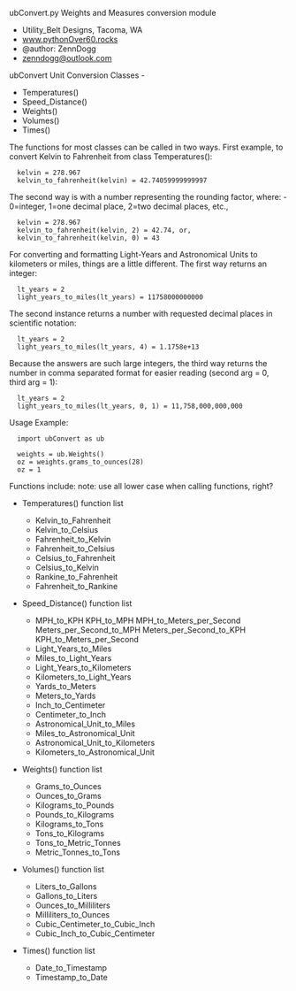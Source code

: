 ubConvert.py
Weights and Measures conversion module

- Utility_Belt Designs, Tacoma, WA
- www.pythonOver60.rocks
- @author: ZennDogg
- zenndogg@outlook.com

ubConvert Unit Conversion Classes -

  - Temperatures()
  - Speed_Distance()
  - Weights()
  - Volumes()
  - Times()

  The functions for most classes can be called in two ways.
  First example, to convert Kelvin to Fahrenheit from class Temperatures():

      kelvin = 278.967
      kelvin_to_fahrenheit(kelvin) = 42.74059999999997

  The second way is with a number representing the rounding factor, where:
      - 0=integer, 1=one decimal place, 2=two decimal places, etc.,

      kelvin = 278.967
      kelvin_to_fahrenheit(kelvin, 2) = 42.74, or,
      kelvin_to_fahrenheit(kelvin, 0) = 43

  For converting and formatting Light-Years and Astronomical Units to kilometers
  or miles, things are a little different. The first way returns an integer:

      lt_years = 2
      light_years_to_miles(lt_years) = 11758000000000

  The second instance returns a number with requested decimal places in
  scientific notation:

      lt_years = 2
      light_years_to_miles(lt_years, 4) = 1.1758e+13

  Because the answers are such large integers, the third way returns the number
  in comma separated format for easier reading (second arg = 0, third arg = 1):

      lt_years = 2
      light_years_to_miles(lt_years, 0, 1) = 11,758,000,000,000

 Usage Example:

      import ubConvert as ub

      weights = ub.Weights()
      oz = weights.grams_to_ounces(28)
      oz = 1


  Functions include: note: use all lower case when calling functions, right?

  - Temperatures() function list

      - Kelvin_to_Fahrenheit
      - Kelvin_to_Celsius
      - Fahrenheit_to_Kelvin
      - Fahrenheit_to_Celsius
      - Celsius_to_Fahrenheit
      - Celsius_to_Kelvin
      - Rankine_to_Fahrenheit
      - Fahrenheit_to_Rankine

  - Speed_Distance() function list
  
      - MPH_to_KPH
        KPH_to_MPH
        MPH_to_Meters_per_Second
        Meters_per_Second_to_MPH
        Meters_per_Second_to_KPH
        KPH_to_Meters_per_Second   
      - Light_Years_to_Miles
      - Miles_to_Light_Years
      - Light_Years_to_Kilometers
      - Kilometers_to_Light_Years
      - Yards_to_Meters
      - Meters_to_Yards
      - Inch_to_Centimeter
      - Centimeter_to_Inch
      - Astronomical_Unit_to_Miles
      - Miles_to_Astronomical_Unit
      - Astronomical_Unit_to_Kilometers
      - Kilometers_to_Astronomical_Unit
      
  - Weights() function list

     - Grams_to_Ounces
     - Ounces_to_Grams
     - Kilograms_to_Pounds
     - Pounds_to_Kilograms
     - Kilograms_to_Tons
     - Tons_to_Kilograms
     - Tons_to_Metric_Tonnes
     - Metric_Tonnes_to_Tons
     
  - Volumes() function list

     - Liters_to_Gallons
     - Gallons_to_Liters
     - Ounces_to_Milliliters
     - Milliliters_to_Ounces
     - Cubic_Centimeter_to_Cubic_Inch
     - Cubic_Inch_to_Cubic_Centimeter

  - Times() function list

     - Date_to_Timestamp
     - Timestamp_to_Date
